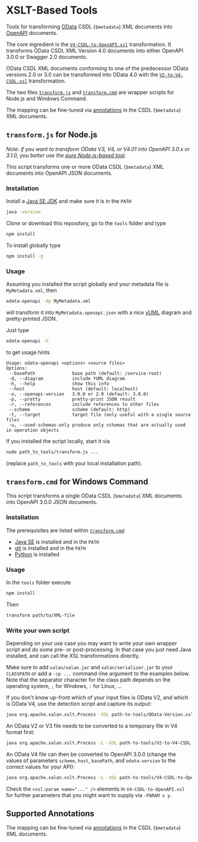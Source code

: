 # XSLT-Based Tools

Tools for transforming [OData](http://www.odata.org) CSDL (`$metadata`) XML documents into [OpenAPI](https://github.com/OAI/OpenAPI-Specification) documents.

The core ingredient is the [`V4-CSDL-to-OpenAPI.xsl`](V4-CSDL-to-OpenAPI.xsl) transformation. It transforms OData CSDL XML Version 4.0 documents into either OpenAPI 3.0.0 or Swagger 2.0 documents.

OData CSDL XML documents conforming to one of the predecessor OData versions 2.0 or 3.0 can be transformed into OData 4.0 with the [`V2-to-V4-CSDL.xsl`](V2-to-V4-CSDL.xsl) transformation.

The two files [`transform.js`](transform.js) and [`transform.cmd`](transform.cmd) are wrapper scripts for Node.js and Windows Command.

The mapping can be fine-tuned via [annotations](../doc/Annotations.md) in the CSDL (`$metadata`) XML documents.

## `transform.js` for Node.js

_Note: if you want to transform OData V3, V4, or V4.01 into OpenAPI 3.0.x or 3.1.0, you better use the [pure Node.js-based tool](../lib)._

This script transforms one or more OData CSDL (`$metadata`) XML documents into OpenAPI JSON documents.

### Installation

Install a [Java SE JDK](http://jdk.java.net) and make sure it is in the `PATH`

```sh
java -version
```

Clone or download this repository, go to the `tools` folder and type

```sh
npm install
```

To install globally type

```sh
npm install -g
```

### Usage

Assuming you installed the script globally and your metadata file is `MyMetadata.xml`, then

```sh
odata-openapi -dp MyMetadata.xml
```

will transform it into `MyMetadata.openapi.json` with a nice [yUML](https://yuml.me/) diagram and pretty-printed JSON.

Just type

```sh
odata-openapi -h
```

to get usage hints

```
Usage: odata-openapi <options> <source files>
Options:
 --basePath              base path (default: /service-root)
 -d, --diagram           include YUML diagram
 -h, --help              show this info
 --host                  host (default: localhost)
 -o, --openapi-version   3.0.0 or 2.0 (default: 3.0.0)
 -p, --pretty            pretty-print JSON result
 -r, --references        include references to other files
 --scheme                scheme (default: http)
 -t, --target            target file (only useful with a single source file)
 -u, --used-schemas-only produce only schemas that are actually used in operation objects
```

If you installed the script locally, start it via

```sh
node path_to_tools/transform.js ...
```

(replace `path_to_tools` with your local installation path).

## `transform.cmd` for Windows Command

This script transforms a single OData CSDL (`$metadata`) XML documents into OpenAPI 3.0.0 JSON documents.

### Installation

The prerequisites are listed within [`transform.cmd`](transform.cmd):

- [Java SE](http://www.oracle.com/technetwork/java/javase/downloads/index.html) is installed and in the `PATH`
- [git](https://git-for-windows.github.io/) is installed and in the `PATH`
- [Python](https://www.python.org/downloads/) is installed

### Usage

In the `tools` folder execute

```sh
npm install
```

Then

```sh
transform path/to/XML-file
```

### Write your own script

Depending on your use case you may want to write your own wrapper script and do some pre- or post-processing. In that case you just need Java installed, and can call the XSL transformations directly.

Make sure to add `xalan/xalan.jar` and `xalan/serializer.jar` to your `CLASSPATH` or add a `-cp ...` command-line argument to the examples below. Note that the separator character for the class path depends on the operating system, `;` for Windows, `:` for Linux, ...

If you don't know up-front which of your input files is OData V2, and which is OData V4, use the detection script and capture its output:

```sh
java org.apache.xalan.xslt.Process -XSL path-to-tools/OData-Version.xsl -IN your-file
```

An OData V2 or V3 file needs to be converted to a temporary file in V4 format first:

```sh
java org.apache.xalan.xslt.Process -L -XSL path-to-tools/V2-to-V4-CSDL.xsl -IN your-file -OUT your-temp-V4-file
```

An OData V4 file can then be converted to OpenAPI 3.0.0 (change the values of parameters `scheme`, `host`, `basePath`, and `odata-version` to the correct values for your API):

```sh
java org.apache.xalan.xslt.Process -L -XSL path-to-tools/V4-CSDL-to-OpenAPI.xsl -PARAM scheme http -PARAM host your-host.com -PARAM basePath /url-path/of/your/service -PARAM odata-version 4.01 -PARAM openapi-version 3.0.0 -IN your-V4-file -OUT your-openapi-file.json
```

Check the `<xsl:param name="..." />` elements in `V4-CSDL-to-OpenAPI.xsl` for further parameters that you might want to supply via `-PARAM x y`.

## Supported Annotations

The mapping can be fine-tuned via [annotations](../doc/Annotations.md) in the CSDL (`$metadata`) XML documents.
